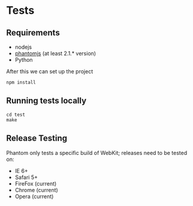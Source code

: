 Tests
=====

Requirements
------------

 * nodejs
 * [phantomjs](http://phantomjs.org) (at least 2.1.* version)
 * Python

After this we can set up the project
 
```
npm install
```

Running tests locally
---------------------

```
cd test
make
```

Release Testing
---------------

Phantom only tests a specific build of WebKit; releases need to be tested
on:

 * IE 6+
 * Safari 5+
 * FireFox (current)
 * Chrome (current)
 * Opera (current)
